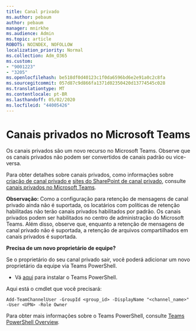```yaml
---
title: Canal privado
ms.author: pebaum
author: pebaum
manager: mnirkhe
ms.audience: Admin
ms.topic: article
ROBOTS: NOINDEX, NOFOLLOW
localization_priority: Normal
ms.collection: Adm_O365
ms.custom:
- "9001223"
- "3205"
ms.openlocfilehash: be518df0d40123c1f0da6596bd6e2e91a0c2c8fa
ms.sourcegitcommit: 057d87c9d866fa1371d02350420d13774545c028
ms.translationtype: MT
ms.contentlocale: pt-BR
ms.lasthandoff: 05/02/2020
ms.locfileid: "44005426"
---
```

# <a name="private-channels-in-microsoft-teams"></a>Canais privados no Microsoft Teams

Os canais privados são um novo recurso no Microsoft Teams. Observe que os canais privados não podem ser convertidos de canais padrão ou vice-versa.

Para obter detalhes sobre canais privados, como informações sobre [criação de canal privado e](https://docs.microsoft.com/MicrosoftTeams/private-channels#private-channel-creation-and-membership) [sites do SharePoint de canal privado](https://docs.microsoft.com/MicrosoftTeams/private-channels#private-channel-sharepoint-sites), consulte [canais privados no Microsoft Teams](https://docs.microsoft.com/MicrosoftTeams/private-channels). 

**Observação:** Como a configuração para retenção de mensagens de canal privado ainda não é suportada, os locatários com políticas de retenção habilitadas não terão canais privados habilitados por padrão. Os canais privados podem ser habilitados no centro de administração do Microsoft Teams. Além disso, observe que, enquanto a retenção de mensagens de canal privado não é suportada, a retenção de arquivos compartilhados em canais privados é suportada.

**Precisa de um novo proprietário de equipe?**

Se o proprietário do seu canal privado sair, você poderá adicionar um novo proprietário da equipe via Teams PowerShell.


- Vá [aqui](https://www.powershellgallery.com/packages/MicrosoftTeams/1.0.6) para instalar o Teams PowerShell.

Aqui está o cmdlet que você precisará:

`
    Add-TeamChannelUser -GroupId <group_id> -DisplayName "<channel_name>" -User <UPN> -Role Owner
`

Para obter mais informações sobre o Teams PowerShell, consulte [Teams PowerShell Overview](https://docs.microsoft.com/microsoftteams/teams-powershell-overview).
